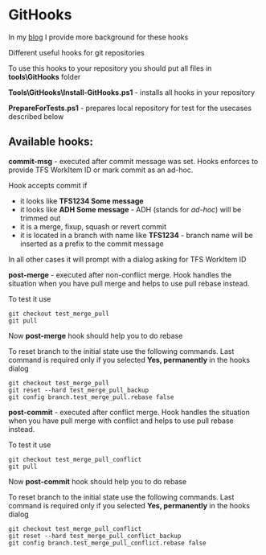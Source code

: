 # GitHooks #

In my [blog](http://mnaoumov.wordpress.com/2012/10/10/useful-git-hooks/) I provide more background for these hooks

Different useful hooks for git repositories

To use this hooks to your repository you should put all files in **tools\GitHooks** folder

**Tools\GitHooks\Install-GitHooks.ps1** - installs all hooks in your repository

**PrepareForTests.ps1** - prepares local repository for test for the usecases described below

## Available hooks: ##

**commit-msg** - executed after commit message was set. Hooks enforces to provide TFS WorkItem ID or mark commit as an ad-hoc.

Hook accepts commit if

- it looks like **TFS1234 Some message**
- it looks like **ADH Some message** - ADH (stands for *ad-hoc*) will be trimmed out
- it is a merge, fixup, squash or revert commit
- it is located in a branch with name like **TFS1234** - branch name will be inserted as a prefix to the commit message

In all other cases it will prompt with a dialog asking for TFS WorkItem ID

**post-merge** - executed after non-conflict merge. Hook handles the situation when you have pull merge and helps to use pull rebase instead.

To test it use

    git checkout test_merge_pull
    git pull

Now **post-merge** hook should help you to do rebase

To reset branch to the initial state use the following commands. Last command is required only if you selected **Yes, permanently** in the hooks dialog

    git checkout test_merge_pull
    git reset --hard test_merge_pull_backup
    git config branch.test_merge_pull.rebase false

**post-commit** - executed after conflict merge. Hook handles the situation when you have pull merge with conflict and helps to use pull rebase instead.

To test it use

    git checkout test_merge_pull_conflict
    git pull

Now **post-commit** hook should help you to do rebase

To reset branch to the initial state use the following commands. Last command is required only if you selected **Yes, permanently** in the hooks dialog

    git checkout test_merge_pull_conflict
    git reset --hard test_merge_pull_conflict_backup
    git config branch.test_merge_pull_conflict.rebase false
